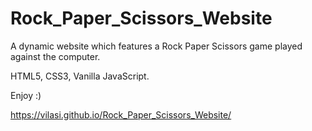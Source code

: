 # Rock_Paper_Scissors_Website
A dynamic website which features a Rock Paper Scissors game played against the computer.

HTML5, CSS3, Vanilla JavaScript.

Enjoy :)

https://vilasi.github.io/Rock_Paper_Scissors_Website/


